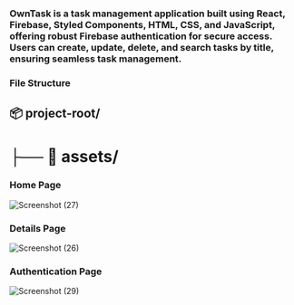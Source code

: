 ###  OwnTask is a task management application built using React, Firebase, Styled Components, HTML, CSS, and JavaScript, offering robust Firebase authentication for secure access. Users can create, update, delete, and search tasks by title, ensuring seamless task management.


### File Structure

## 📦 project-root/
# ├── 📁 assets/



###   Home Page
![Screenshot (27)](https://github.com/user-attachments/assets/22e3c2b8-1570-4f3d-bfde-93fbfd7fbeb4)

### Details Page

![Screenshot (26)](https://github.com/user-attachments/assets/1496bf8c-6559-48cb-b6ef-8a3f28f6c138)

###   Authentication Page

![Screenshot (29)](https://github.com/user-attachments/assets/2b158054-3d18-43e9-a1f9-05d014d86a0a)




